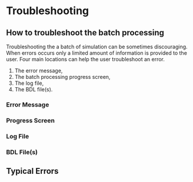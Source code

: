 # Troubleshooting
## How to troubleshoot the batch processing
Troubleshooting the a batch of simulation can be sometimes discouraging. When errors occurs only a limited amount of information is provided to the user. Four main locations can help the user troubleshoot an error.
1. The error message,
2. The batch processing progress screen,
3. The log file,
4. The BDL file(s).

### Error Message

### Progress Screen

### Log File

### BDL File(s)

## Typical Errors





